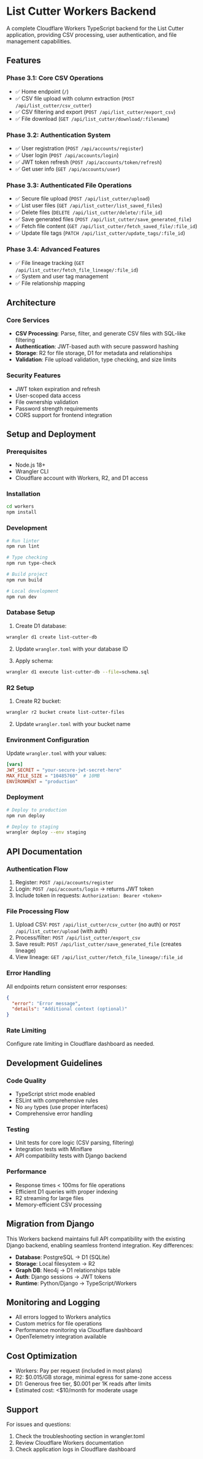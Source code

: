 # List Cutter Workers Backend

A complete Cloudflare Workers TypeScript backend for the List Cutter application, providing CSV processing, user authentication, and file management capabilities.

## Features

### Phase 3.1: Core CSV Operations
- ✅ Home endpoint (`/`)
- ✅ CSV file upload with column extraction (`POST /api/list_cutter/csv_cutter`)
- ✅ CSV filtering and export (`POST /api/list_cutter/export_csv`)
- ✅ File download (`GET /api/list_cutter/download/:filename`)

### Phase 3.2: Authentication System
- ✅ User registration (`POST /api/accounts/register`)
- ✅ User login (`POST /api/accounts/login`)
- ✅ JWT token refresh (`POST /api/accounts/token/refresh`)
- ✅ Get user info (`GET /api/accounts/user`)

### Phase 3.3: Authenticated File Operations
- ✅ Secure file upload (`POST /api/list_cutter/upload`)
- ✅ List user files (`GET /api/list_cutter/list_saved_files`)
- ✅ Delete files (`DELETE /api/list_cutter/delete/:file_id`)
- ✅ Save generated files (`POST /api/list_cutter/save_generated_file`)
- ✅ Fetch file content (`GET /api/list_cutter/fetch_saved_file/:file_id`)
- ✅ Update file tags (`PATCH /api/list_cutter/update_tags/:file_id`)

### Phase 3.4: Advanced Features
- ✅ File lineage tracking (`GET /api/list_cutter/fetch_file_lineage/:file_id`)
- ✅ System and user tag management
- ✅ File relationship mapping

## Architecture

### Core Services
- **CSV Processing**: Parse, filter, and generate CSV files with SQL-like filtering
- **Authentication**: JWT-based auth with secure password hashing
- **Storage**: R2 for file storage, D1 for metadata and relationships
- **Validation**: File upload validation, type checking, and size limits

### Security Features
- JWT token expiration and refresh
- User-scoped data access
- File ownership validation
- Password strength requirements
- CORS support for frontend integration

## Setup and Deployment

### Prerequisites
- Node.js 18+
- Wrangler CLI
- Cloudflare account with Workers, R2, and D1 access

### Installation

```bash
cd workers
npm install
```

### Development

```bash
# Run linter
npm run lint

# Type checking
npm run type-check

# Build project
npm run build

# Local development
npm run dev
```

### Database Setup

1. Create D1 database:
```bash
wrangler d1 create list-cutter-db
```

2. Update `wrangler.toml` with your database ID

3. Apply schema:
```bash
wrangler d1 execute list-cutter-db --file=schema.sql
```

### R2 Setup

1. Create R2 bucket:
```bash
wrangler r2 bucket create list-cutter-files
```

2. Update `wrangler.toml` with your bucket name

### Environment Configuration

Update `wrangler.toml` with your values:

```toml
[vars]
JWT_SECRET = "your-secure-jwt-secret-here"
MAX_FILE_SIZE = "10485760"  # 10MB
ENVIRONMENT = "production"
```

### Deployment

```bash
# Deploy to production
npm run deploy

# Deploy to staging
wrangler deploy --env staging
```

## API Documentation

### Authentication Flow
1. Register: `POST /api/accounts/register`
2. Login: `POST /api/accounts/login` → returns JWT token
3. Include token in requests: `Authorization: Bearer <token>`

### File Processing Flow
1. Upload CSV: `POST /api/list_cutter/csv_cutter` (no auth) or `POST /api/list_cutter/upload` (with auth)
2. Process/filter: `POST /api/list_cutter/export_csv`
3. Save result: `POST /api/list_cutter/save_generated_file` (creates lineage)
4. View lineage: `GET /api/list_cutter/fetch_file_lineage/:file_id`

### Error Handling
All endpoints return consistent error responses:
```json
{
  "error": "Error message",
  "details": "Additional context (optional)"
}
```

### Rate Limiting
Configure rate limiting in Cloudflare dashboard as needed.

## Development Guidelines

### Code Quality
- TypeScript strict mode enabled
- ESLint with comprehensive rules
- No `any` types (use proper interfaces)
- Comprehensive error handling

### Testing
- Unit tests for core logic (CSV parsing, filtering)
- Integration tests with Miniflare
- API compatibility tests with Django backend

### Performance
- Response times < 100ms for file operations
- Efficient D1 queries with proper indexing
- R2 streaming for large files
- Memory-efficient CSV processing

## Migration from Django

This Workers backend maintains full API compatibility with the existing Django backend, enabling seamless frontend integration. Key differences:

- **Database**: PostgreSQL → D1 (SQLite)
- **Storage**: Local filesystem → R2
- **Graph DB**: Neo4j → D1 relationships table
- **Auth**: Django sessions → JWT tokens
- **Runtime**: Python/Django → TypeScript/Workers

## Monitoring and Logging

- All errors logged to Workers analytics
- Custom metrics for file operations
- Performance monitoring via Cloudflare dashboard
- OpenTelemetry integration available

## Cost Optimization

- Workers: Pay per request (included in most plans)
- R2: $0.015/GB storage, minimal egress for same-zone access
- D1: Generous free tier, $0.001 per 1K reads after limits
- Estimated cost: <$10/month for moderate usage

## Support

For issues and questions:
1. Check the troubleshooting section in wrangler.toml
2. Review Cloudflare Workers documentation
3. Check application logs in Cloudflare dashboard
